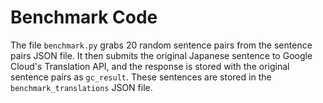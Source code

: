 # Benchmark Code
The file ``benchmark.py`` grabs 20 random sentence pairs from the sentence pairs JSON file.
It then submits the original Japanese sentence to Google Cloud's Translation API, and the
response is stored with the original sentence pairs as ``gc_result``. These sentences are
stored in the ``benchmark_translations`` JSON file.
